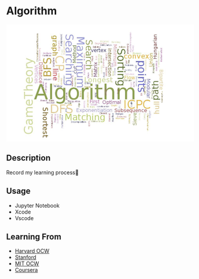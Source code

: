 # Algorithm
![](https://github.com/Halston1031/Web/blob/main/Pratices/Resources/Algorithm.jpg)
## Description
Record my learning process🧸
## Usage
- Jupyter Notebook
- Xcode
- Vscode
## Learning From
- <a href = "https://online-learning.harvard.edu"> Harvard OCW </a>
- <a href = "https://online.stanford.edu/free-courses"> Stanford </a>
- <a href = "https://ocw.mit.edu/index.htm"> MIT OCW </a>
- <a href = "https://www.coursera.org"> Coursera </a>

